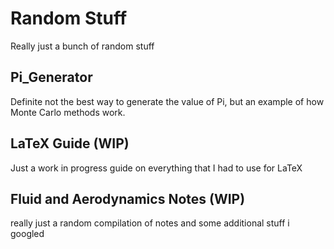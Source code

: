# Random Stuff

Really just a bunch of random stuff

## Pi_Generator

Definite not the best way to generate the value of Pi, but an example of how Monte Carlo methods work.

## LaTeX Guide (WIP)

Just a work in progress guide on everything that I had to use for LaTeX

## Fluid and Aerodynamics Notes (WIP)

really just a random compilation of notes and some additional stuff i googled